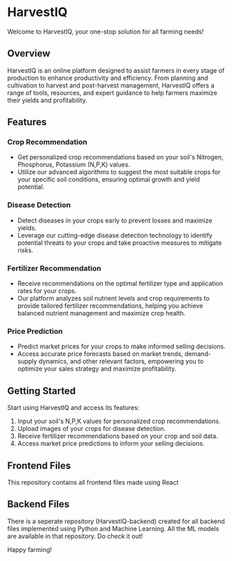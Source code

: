 # HarvestIQ 

Welcome to HarvestIQ, your one-stop solution for all farming needs!

## Overview
HarvestIQ is an online platform designed to assist farmers in every stage of production to enhance productivity and efficiency. From planning and cultivation to harvest and post-harvest management, HarvestIQ offers a range of tools, resources, and expert guidance to help farmers maximize their yields and profitability.

## Features
### Crop Recommendation
- Get personalized crop recommendations based on your soil's Nitrogen, Phosphorus, Potassium (N,P,K) values.
- Utilize our advanced algorithms to suggest the most suitable crops for your specific soil conditions, ensuring optimal growth and yield potential.

### Disease Detection
- Detect diseases in your crops early to prevent losses and maximize yields.
- Leverage our cutting-edge disease detection technology to identify potential threats to your crops and take proactive measures to mitigate risks.

### Fertilizer Recommendation
- Receive recommendations on the optimal fertilizer type and application rates for your crops.
- Our platform analyzes soil nutrient levels and crop requirements to provide tailored fertilizer recommendations, helping you achieve balanced nutrient management and maximize crop health.

### Price Prediction
- Predict market prices for your crops to make informed selling decisions.
- Access accurate price forecasts based on market trends, demand-supply dynamics, and other relevant factors, empowering you to optimize your sales strategy and maximize profitability.

## Getting Started
Start using HarvestIQ and access its features:
1. Input your soil's N,P,K values for personalized crop recommendations.
2. Upload images of your crops for disease detection.
3. Receive fertilizer recommendations based on your crop and soil data.
4. Access market price predictions to inform your selling decisions.

## Frontend Files
This repository contains all frontend files made using React

## Backend Files
There is a seperate repository (HarvestIQ-backend) created for all backend files implemented using Python and Machine Learning. All the ML models are available in that repository. Do check it out!


Happy farming!
